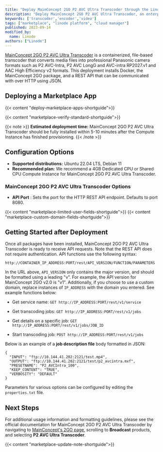 ```yaml
---
title: "Deploy MainConcept 2GO P2 AVC Ultra Transcoder through the Linode Marketplace"
description: "Deploy MainConcept 2GO P2 AVC Ultra Transcoder, an enterprise ready AVC Ultra Transcoder, on a Linode Compute Instance.'"
keywords: ['transcoder','encoder','video']
tags: ["marketplace", "linode platform", "cloud manager"]
published: 2023-09-14
modified_by:
  name: Linode
authors: ["Linode"]
---
```


[MainConcept 2GO P2 AVC Ultra Transcoder](https://www.mainconcept.com/mc2go) is a containerized, file-based transcoder that converts media files into professional Panasonic camera formats such as P2 AVC-Intra, P2 AVC LongG and AVC-intra RP2027.v1 and AAC High Efficiency v2 formats. This deployment installs Docker, the MainConcept 2GO package, and a REST API that can be communicated with over HTTP using JSON.

## Deploying a Marketplace App

{{< content "deploy-marketplace-apps-shortguide">}}

{{< content "marketplace-verify-standard-shortguide">}}

{{< note >}}
**Estimated deployment time:** MainConcept 2GO P2 AVC Ultra Transcoder should be fully installed within 5-10 minutes after the Compute Instance has finished provisioning.
{{< /note >}}

## Configuration Options

- **Supported distributions:** Ubuntu 22.04 LTS, Debian 11
- **Recommended plan:** We recommend a 4GB Dedicated CPU or Shared CPU Compute Instance for MainConcept 2GO P2 AVC Ultra Transcoder.

### MainConcept 2GO P2 AVC Ultra Transcoder Options

- **API Port** : Sets the port for the HTTP REST API endpoint. Defaults to port 8080.

{{< content "marketplace-limited-user-fields-shortguide">}}
{{< content "marketplace-custom-domain-fields-shortguide">}}

## Getting Started after Deployment

Once all packages have been installed, MainConcept 2GO P2 AVC Ultra Transcoder is ready to receive API requests. Note that the REST API does not require authentication. API functions use the following syntax:

```command
http://CONTAINER_IP_ADDRESS:PORT/rest/API_VERSION/FUNCTION/PARAMETERS
```

In the URL above, `API_VERSION` only contains the major version, and should be formatted using a leading "v". For example, the API version for MainConcept 2GO v2.0 is "v1". Additionally, if you choose to use a custom domain, replace instances of `IP_ADDRESS` with the domain you entered. See example functions below:

- Get service name: `GET http://IP_ADDRESS:PORT/rest/v1/service`

- Get transcoding jobs: `GET http://IP_ADDRESS:PORT/rest/v1/jobs`

- Get details on a specific job: `GET http://IP_ADDRESS:PORT/rest/v1/jobs/JOB_ID`

- Start transcoding job: `POST http://IP_ADDRESS:PORT/rest/v1/jobs`

Below is an example of a **job description file** body formatted in JSON:

```file
{
  "INPUT": "ftp://10.144.41.202:2121/test.mp4",
  "OUTPUT": "ftp://10.144.41.202:2121/test/p2_avcintra.mxf",
  "PRESETNAME": "P2_AVCIntra_100",
  "KEEP_CONTENT": "TRUE",
  "VERBOSITY": "DEFAULT"
}
```

Parameters for various options can be configured by editing the `properties.txt` file.

## Next Steps

For additional usage information and formatting guidelines, please see the official documentation for MainConcept 2GO P2 AVC Ultra Transcoder by navigating to [MainConcept's 2GO page](https://www.mainconcept.com/mc2go), scrolling to **Broadcast** products, and selecting **P2 AVC Ultra Transcoder**.

{{< content "marketplace-update-note-shortguide">}}